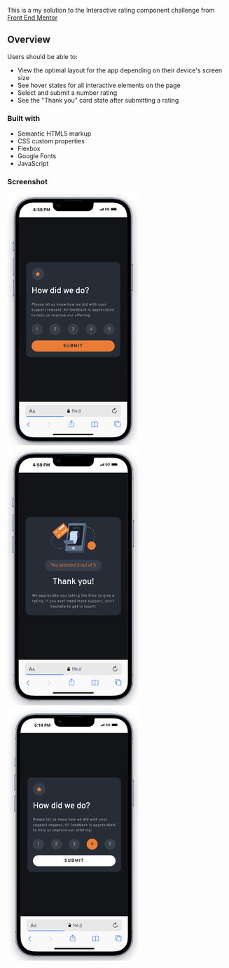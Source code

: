 This is a my solution to the Interactive rating component challenge from [Front End Mentor](https://www.frontendmentor.io/)

## Overview
Users should be able to:

- View the optimal layout for the app depending on their device's screen size
- See hover states for all interactive elements on the page
- Select and submit a number rating
- See the "Thank you" card state after submitting a rating

### Built with

- Semantic HTML5 markup
- CSS custom properties
- Flexbox
- Google Fonts
- JavaScript

### Screenshot
<img src="./Result/1.png" alt="2048 Game Screenshot" width="300"/>
<img src="./Result/2.png" alt="2048 Game Screenshot" width="300"/>
<img src="./Result/3.png" alt="2048 Game Screenshot" width="300"/>
